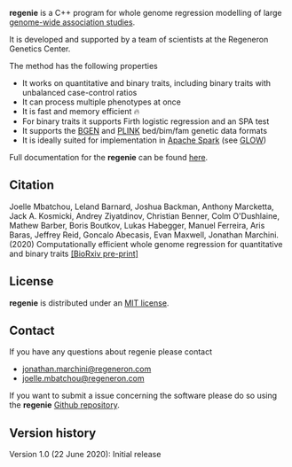 **regenie** is a C++ program for whole genome regression modelling of large [genome-wide association studies](https://en.wikipedia.org/wiki/Genome-wide_association_study).

It is developed and supported by a team of scientists at the Regeneron Genetics Center.

The method has the following properties

- It works on quantitative and binary traits, including binary traits with unbalanced case-control ratios
- It can process multiple phenotypes at once
- It is fast and memory efficient 🔥
- For binary traits it supports Firth logistic regression and an SPA test
- It supports the [BGEN](https://www.well.ox.ac.uk/~gav/bgen_format/) and [PLINK](https://www.cog-genomics.org/plink/1.9/formats#bed) bed/bim/fam genetic data formats
- It is ideally suited for implementation in [Apache Spark](https://spark.apache.org/) (see [GLOW](https://projectglow.io/))

Full documentation for the **regenie** can be found [here](https://rgcgithub.github.io/regenie/).

## Citation 
Joelle Mbatchou, Leland Barnard, Joshua Backman, Anthony Marcketta, Jack A. Kosmicki, Andrey Ziyatdinov, Christian Benner, Colm O'Dushlaine, Mathew Barber, Boris Boutkov, Lukas Habegger, Manuel Ferreira, Aris Baras, Jeffrey Reid, Goncalo Abecasis, Evan Maxwell, Jonathan Marchini. (2020) Computationally efficient whole genome regression for quantitative and binary traits [[BioRxiv pre-print]](https://www.biorxiv.org/content/10.1101/2020.06.19.162354v1)

## License

**regenie** is distributed under an [MIT license](https://github.com/rgcgithub/regenie/blob/master/LICENSE).

## Contact
If you have any questions about regenie please contact

- <jonathan.marchini@regeneron.com>
- <joelle.mbatchou@regeneron.com>

If you want to submit a issue concerning the software please do so
using the **regenie** [Github repository](https://github.com/rgcgithub/regenie/issues).


## Version history
Version 1.0 (22 June 2020): Initial release




